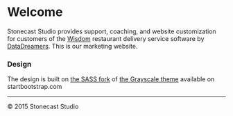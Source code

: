 # Welcome

Stonecast Studio provides support, coaching, and website customization for customers of the [Wisdom](http://www.datadreamers.com/wisdom-restaurant-delivery-software) restaurant delivery service software by [DataDreamers](http://www.datadreamers.com/). This is our marketing website.

### Design

The design is built on [the SASS fork](https://github.com/blackfyre/grayscale-sass) of [the Grayscale theme](http://startbootstrap.com/template-overviews/grayscale/) available on startbootstrap.com

---

&copy; 2015 Stonecast Studio